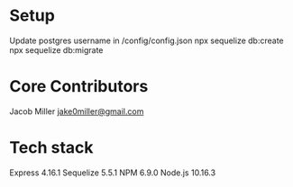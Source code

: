 

# Setup

Update postgres username in /config/config.json
npx sequelize db:create
npx sequelize db:migrate

# Core Contributors

Jacob Miller
jake0miller@gmail.com

# Tech stack

Express 4.16.1
Sequelize 5.5.1
NPM 6.9.0
Node.js 10.16.3
